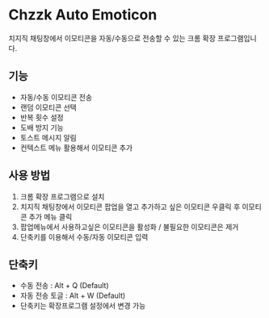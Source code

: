 # Chzzk Auto Emoticon

치지직 채팅창에서 이모티콘을 자동/수동으로 전송할 수 있는 크롬 확장 프로그램입니다.

## 기능
- 자동/수동 이모티콘 전송
- 랜덤 이모티콘 선택
- 반복 횟수 설정
- 도배 방지 기능
- 토스트 메시지 알림
- 컨텍스트 메뉴 활용해서 이모티콘 추가

## 사용 방법
1. 크롬 확장 프로그램으로 설치
2. 치지직 채팅창에서 이모티콘 팝업을 열고 추가하고 싶은 이모티콘 우클릭 후 이모티콘 추가 메뉴 클릭
3. 팝업메뉴에서 사용하고싶은 이모티콘을 활성화 / 불필요한 이모티콘은 제거
4. 단축키를 이용해서 수동/자동 이모티콘 입력

## 단축키
- 수동 전송 : Alt + Q (Default)
- 자동 전송 토글 : Alt + W (Default)
- 단축키는 확장프로그램 설정에서 변경 가능
